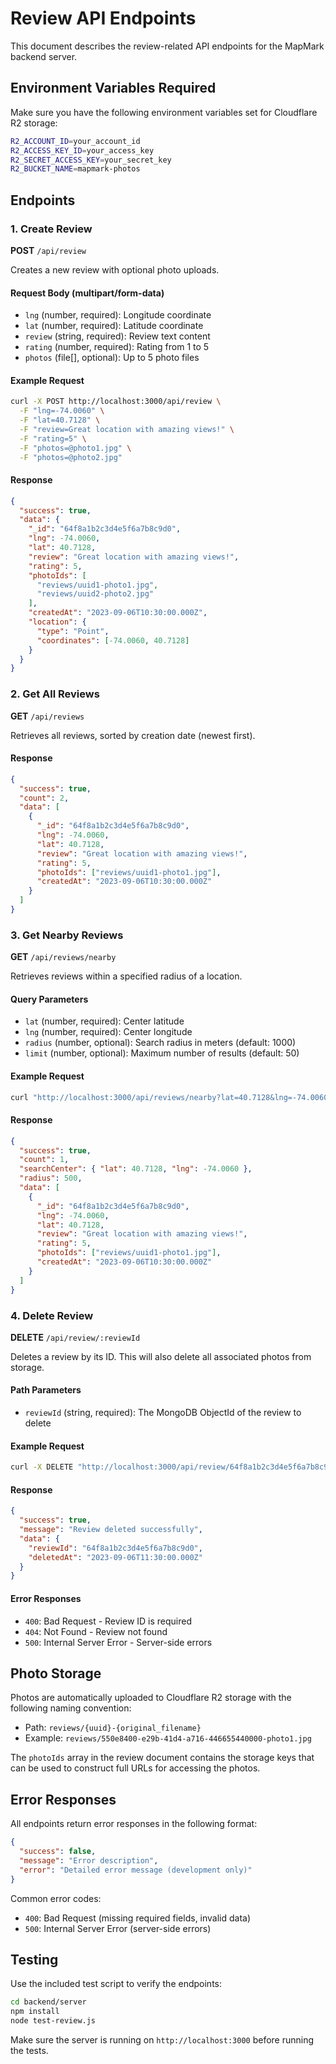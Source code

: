 # Review API Endpoints

This document describes the review-related API endpoints for the MapMark backend server.

## Environment Variables Required

Make sure you have the following environment variables set for Cloudflare R2 storage:

```bash
R2_ACCOUNT_ID=your_account_id
R2_ACCESS_KEY_ID=your_access_key
R2_SECRET_ACCESS_KEY=your_secret_key
R2_BUCKET_NAME=mapmark-photos
```

## Endpoints

### 1. Create Review
**POST** `/api/review`

Creates a new review with optional photo uploads.

#### Request Body (multipart/form-data)
- `lng` (number, required): Longitude coordinate
- `lat` (number, required): Latitude coordinate  
- `review` (string, required): Review text content
- `rating` (number, required): Rating from 1 to 5
- `photos` (file[], optional): Up to 5 photo files

#### Example Request
```bash
curl -X POST http://localhost:3000/api/review \
  -F "lng=-74.0060" \
  -F "lat=40.7128" \
  -F "review=Great location with amazing views!" \
  -F "rating=5" \
  -F "photos=@photo1.jpg" \
  -F "photos=@photo2.jpg"
```

#### Response
```json
{
  "success": true,
  "data": {
    "_id": "64f8a1b2c3d4e5f6a7b8c9d0",
    "lng": -74.0060,
    "lat": 40.7128,
    "review": "Great location with amazing views!",
    "rating": 5,
    "photoIds": [
      "reviews/uuid1-photo1.jpg",
      "reviews/uuid2-photo2.jpg"
    ],
    "createdAt": "2023-09-06T10:30:00.000Z",
    "location": {
      "type": "Point",
      "coordinates": [-74.0060, 40.7128]
    }
  }
}
```

### 2. Get All Reviews
**GET** `/api/reviews`

Retrieves all reviews, sorted by creation date (newest first).

#### Response
```json
{
  "success": true,
  "count": 2,
  "data": [
    {
      "_id": "64f8a1b2c3d4e5f6a7b8c9d0",
      "lng": -74.0060,
      "lat": 40.7128,
      "review": "Great location with amazing views!",
      "rating": 5,
      "photoIds": ["reviews/uuid1-photo1.jpg"],
      "createdAt": "2023-09-06T10:30:00.000Z"
    }
  ]
}
```

### 3. Get Nearby Reviews
**GET** `/api/reviews/nearby`

Retrieves reviews within a specified radius of a location.

#### Query Parameters
- `lat` (number, required): Center latitude
- `lng` (number, required): Center longitude
- `radius` (number, optional): Search radius in meters (default: 1000)
- `limit` (number, optional): Maximum number of results (default: 50)

#### Example Request
```bash
curl "http://localhost:3000/api/reviews/nearby?lat=40.7128&lng=-74.0060&radius=500&limit=10"
```

#### Response
```json
{
  "success": true,
  "count": 1,
  "searchCenter": { "lat": 40.7128, "lng": -74.0060 },
  "radius": 500,
  "data": [
    {
      "_id": "64f8a1b2c3d4e5f6a7b8c9d0",
      "lng": -74.0060,
      "lat": 40.7128,
      "review": "Great location with amazing views!",
      "rating": 5,
      "photoIds": ["reviews/uuid1-photo1.jpg"],
      "createdAt": "2023-09-06T10:30:00.000Z"
    }
  ]
}
```

### 4. Delete Review
**DELETE** `/api/review/:reviewId`

Deletes a review by its ID. This will also delete all associated photos from storage.

#### Path Parameters
- `reviewId` (string, required): The MongoDB ObjectId of the review to delete

#### Example Request
```bash
curl -X DELETE "http://localhost:3000/api/review/64f8a1b2c3d4e5f6a7b8c9d0"
```

#### Response
```json
{
  "success": true,
  "message": "Review deleted successfully",
  "data": {
    "reviewId": "64f8a1b2c3d4e5f6a7b8c9d0",
    "deletedAt": "2023-09-06T11:30:00.000Z"
  }
}
```

#### Error Responses
- `400`: Bad Request - Review ID is required
- `404`: Not Found - Review not found
- `500`: Internal Server Error - Server-side errors

## Photo Storage

Photos are automatically uploaded to Cloudflare R2 storage with the following naming convention:
- Path: `reviews/{uuid}-{original_filename}`
- Example: `reviews/550e8400-e29b-41d4-a716-446655440000-photo1.jpg`

The `photoIds` array in the review document contains the storage keys that can be used to construct full URLs for accessing the photos.

## Error Responses

All endpoints return error responses in the following format:

```json
{
  "success": false,
  "message": "Error description",
  "error": "Detailed error message (development only)"
}
```

Common error codes:
- `400`: Bad Request (missing required fields, invalid data)
- `500`: Internal Server Error (server-side errors)

## Testing

Use the included test script to verify the endpoints:

```bash
cd backend/server
npm install
node test-review.js
```

Make sure the server is running on `http://localhost:3000` before running the tests.
